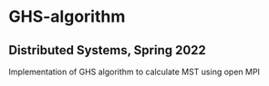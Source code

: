 # GHS-algorithm
## Distributed Systems, Spring 2022
Implementation of GHS algorithm to calculate MST using open MPI
